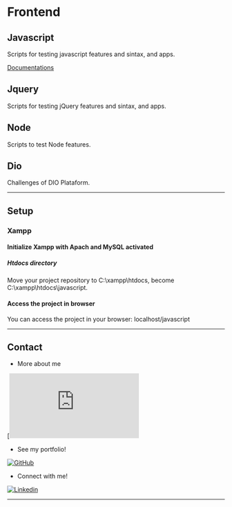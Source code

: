 # Frontend

## Javascript

Scripts for testing javascript features and sintax, and apps.

[Documentations](https://github.com/sabrinabm94/javascript/wiki)

## Jquery

Scripts for testing jQuery features and sintax, and apps.

## Node

Scripts to test Node features.

## Dio

Challenges of DIO Plataform.

---

## Setup

### Xampp

#### Initialize Xampp with Apach and MySQL activated

##### Htdocs directory

Move your project repository to C:\xampp\htdocs, become C:\xampp\htdocs\javascript.

#### Access the project in browser

You can access the project in your browser: localhost/javascript

---

## Contact

- More about me

[![About me](https://github.com/sabrinabm94/about/blob/main/ABOUT.md)

- See my portfolio!

[![GitHub](https://img.shields.io/badge/GitHub-181717?style=for-the-badge&logo=github&logoColor=white)](https://bit.ly/3Q7O3Z7)

- Connect with me!

[![Linkedin](https://img.shields.io/badge/LinkedIn-0077B5?style=for-the-badge&logo=linkedin&logoColor=white)](https://www.linkedin.com/in/sabrinabm94/?locale=en_US)

---
